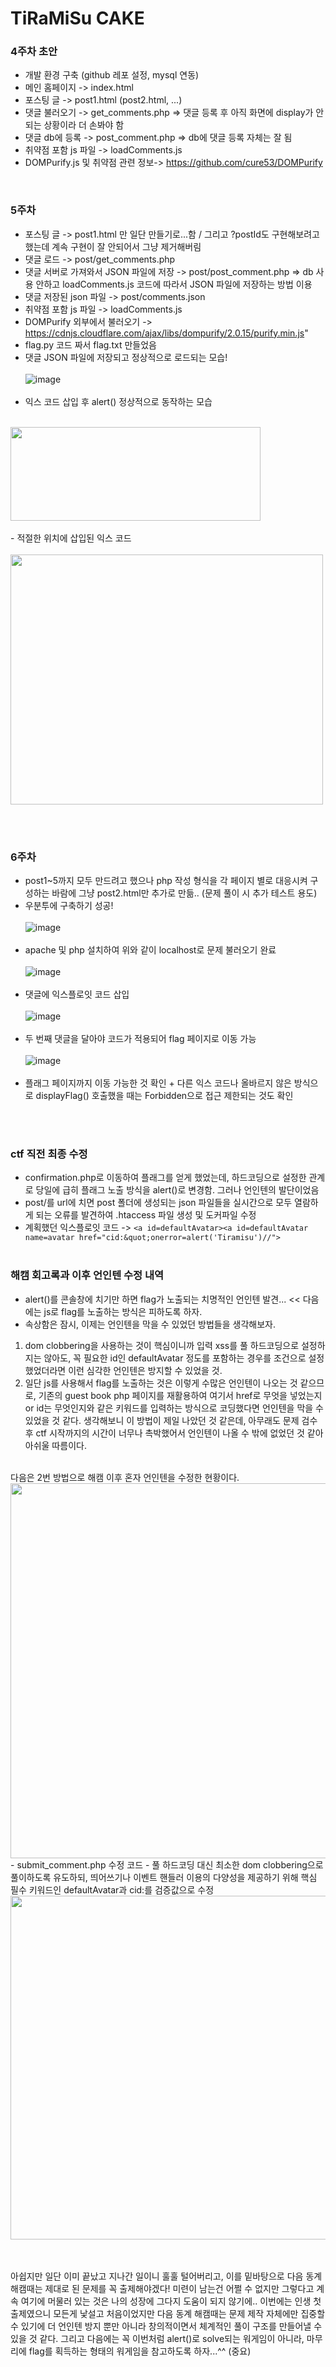 # TiRaMiSu CAKE

### 4주차 초안
- 개발 환경 구축 (github 레포 설정, mysql 연동)
- 메인 홈페이지 -> index.html
- 포스팅 글 -> post1.html (post2.html, ...)
- 댓글 불러오기 -> get_comments.php => 댓글 등록 후 아직 화면에 display가 안되는 상황이라 더 손봐야 함
- 댓글 db에 등록 -> post_comment.php => db에 댓글 등록 자체는 잘 됨
- 취약점 포함 js 파일 -> loadComments.js
- DOMPurify.js 및 취약점 관련 정보-> https://github.com/cure53/DOMPurify

<br>

### 5주차 
- 포스팅 글 -> post1.html 만 일단 만들기로...함 / 그리고 ?postId도 구현해보려고 했는데 계속 구현이 잘 안되어서 그냥 제거해버림
- 댓글 로드 -> post/get_comments.php 
- 댓글 서버로 가져와서 JSON 파일에 저장 -> post/post_comment.php => db 사용 안하고 loadComments.js 코드에 따라서 JSON 파일에 저장하는 방법 이용
- 댓글 저장된 json 파일 -> post/comments.json
- 취약점 포함 js 파일 -> loadComments.js
- DOMPurify 외부에서 불러오기 -> https://cdnjs.cloudflare.com/ajax/libs/dompurify/2.0.15/purify.min.js"
- flag.py 코드 짜서 flag.txt 만들었음
- 댓글 JSON 파일에 저장되고 정상적으로 로드되는 모습!
  <br><br>
![image](https://github.com/user-attachments/assets/e08ca710-3a6e-4de1-9ca3-5113e736b610)
<br><br>
- 익스 코드 삽입 후 alert() 정상적으로 동작하는 모습
  <br><br>
<img src="https://github.com/user-attachments/assets/304a734c-d4d9-4436-aea8-45ee195451fb" width="400" height="150">
<br><br>
- 적절한 위치에 삽입된 익스 코드
  <br><br>
<img src="https://github.com/user-attachments/assets/c03b3682-96be-4e87-8d99-b4672a0678e3" width="500" height="400">

<br><br>

### 6주차 
- post1~5까지 모두 만드려고 했으나 php 작성 형식을 각 페이지 별로 대응시켜 구성하는 바람에 그냥 post2.html만 추가로 만듦.. (문제 풀이 시 추가 테스트 용도)
- 우분투에 구축하기 성공!
<br><br>
![image](https://github.com/user-attachments/assets/61075703-6f68-4c1d-bed4-f2e17d3cd73b)
<br><br>
- apache 및 php 설치하여 위와 같이 localhost로 문제 불러오기 완료
<br><br>
![image](https://github.com/user-attachments/assets/c837ab92-1e3f-43c1-9bfd-faa97f0ebd23)
<br><br>
- 댓글에 익스플로잇 코드 삽입
<br><br>
![image](https://github.com/user-attachments/assets/74c90ac5-3ab7-4c8d-8785-004db3257e47)
<br><br>
- 두 번째 댓글을 달아야 코드가 적용되어 flag 페이지로 이동 가능
<br><br>
![image](https://github.com/user-attachments/assets/b574181b-d615-486b-85a7-6c89895a7a39)
<br><br>
- 플래그 페이지까지 이동 가능한 것 확인 + 다른 익스 코드나 올바르지 않은 방식으로 displayFlag() 호출했을 때는 Forbidden으로 접근 제한되는 것도 확인 
<br><br>
<br>

### ctf 직전 최종 수정
- confirmation.php로 이동하여 플래그를 얻게 했었는데, 하드코딩으로 설정한 관계로 당일에 급히 플래그 노출 방식을 alert()로 변경함. 그러나 언인텐의 발단이었음
- post/를 url에 치면 post 폴더에 생성되는 json 파일들을 실시간으로 모두 열람하게 되는 오류를 발견하여 .htaccess 파일 생성 및 도커파일 수정
- 계획했던 익스플로잇 코드 -> `<a id=defaultAvatar><a id=defaultAvatar name=avatar href="cid:&quot;onerror=alert('Tiramisu')//">`
<br><br>
### 해캠 회고록과 이후 언인텐 수정 내역
- alert()를 콘솔창에 치기만 하면 flag가 노출되는 치명적인 언인텐 발견... << 다음에는 js로 flag를 노출하는 방식은 피하도록 하자.
- 속상함은 잠시, 이제는 언인텐을 막을 수 있었던 방법들을 생각해보자.
1. dom clobbering을 사용하는 것이 핵심이니까 입력 xss를 풀 하드코딩으로 설정하지는 않아도, 꼭 필요한 id인 defaultAvatar 정도를 포함하는 경우를 조건으로 설정했었더라면 이런 심각한 언인텐은 방지할 수 있었을 것.
2. 일단 js를 사용해서 flag를 노출하는 것은 이렇게 수많은 언인텐이 나오는 것 같으므로, 기존의 guest book php 페이지를 재활용하여 여기서 href로 무엇을 넣었는지 or id는 무엇인지와 같은 키워드를 입력하는 방식으로 코딩했다면 언인텐을 막을 수 있었을 것 같다. 생각해보니 이 방법이 제일 나았던 것 같은데, 아무래도 문제 검수 후 ctf 시작까지의 시간이 너무나 촉박했어서 언인텐이 나올 수 밖에 없었던 것 같아 아쉬울 따름이다.
<br>
다음은 2번 방법으로 해캠 이후 혼자 언인텐을 수정한 현황이다. <br>
<img src="https://github.com/user-attachments/assets/12bb64ef-6c1d-4abd-9cd3-0b9fefb2d0fe" width="600" height="600">

<br>
- submit_comment.php 수정 코드
- 풀 하드코딩 대신 최소한 dom clobbering으로 풀이하도록 유도하되, 띄어쓰기나 이벤트 핸들러 이용의 다양성을 제공하기 위해 핵심 필수 키워드인 defaultAvatar과 cid:를 검증값으로 수정
<img src="https://github.com/user-attachments/assets/784e38cc-c3be-458c-b06b-3e6c70c43b9a" width="1000" height="550">

<br><br>
아쉽지만 일단 이미 끝났고 지나간 일이니 훌훌 털어버리고, 이를 밑바탕으로 다음 동계 해캠때는 제대로 된 문제를 꼭 출제해야겠다! 미련이 남는건 어쩔 수 없지만 그렇다고 계속 여기에 머물러 있는 것은 나의 성장에 그다지 도움이 되지 않기에.. 이번에는 인생 첫 출제였으니 모든게 낯설고 처음이었지만 다음 동계 해캠때는 문제 제작 자체에만 집중할 수 있기에 더 언인텐 방지 뿐만 아니라 창의적이면서 체계적인 풀이 구조를 만들어낼 수 있을 것 같다. 그리고 다음에는 꼭 이번처럼 alert()로 solve되는 워게임이 아니라, 마무리에 flag를 획득하는 형태의 워게임을 참고하도록 하자...^^ (중요)
<br>




